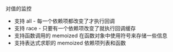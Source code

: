 对值的监控

- 支持 all - 每一个依赖项都改变了才执行回调
- 支持 race - 只要有一个依赖项改变了就执行回调缓存
- 支持函数调用的 memoized 在函数对象中使用符号来存储一些信息
- 支持表达式求职的 memoized 依赖项列表和函数
